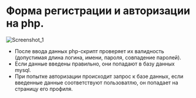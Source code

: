 
# Форма регистрации и авторизации на php.

![Screenshot_1](https://user-images.githubusercontent.com/60402289/121249784-66dc7f00-c8be-11eb-8610-c0ebdaf9e1f0.png)

 * После ввода данных php-скрипт проверяет их валидность (допустимая длина логина, имени, пароля, совпадение паролей).
 * Если данные введены правильно, они попадают в базу данных mysql.
 * При попытке авторизации происходит запрос к базе данных, если введенные данные соответствуют пользоватлю, он попадает на страницу его профиля.

